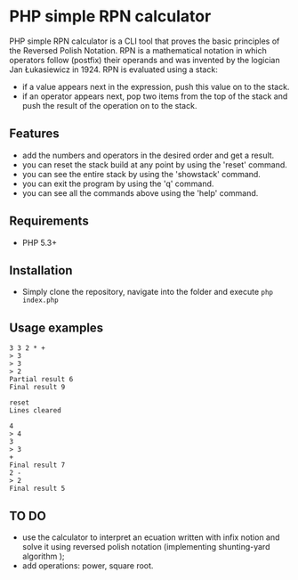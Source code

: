 # PHP simple RPN calculator

PHP simple RPN calculator is a CLI tool that proves the basic principles of the Reversed Polish Notation. RPN  is a mathematical notation in which operators follow (postfix) their operands and was invented by the logician Jan Łukasiewicz in 1924.
RPN is evaluated using a stack:
* if a value appears next in the expression, push this value on to the stack. 
* if an operator appears next, pop two items from the top of the stack and push the result of the operation on to the stack.

## Features

* add the numbers and operators in the desired order and get a result.
* you can reset the stack build at any point by using the 'reset' command.
* you can see the entire stack by using the 'showstack' command.
* you can exit the program by using the 'q' command.
* you can see all the commands above using the 'help' command.

## Requirements

* PHP 5.3+

## Installation

* Simply clone the repository, navigate into the folder and execute
``` php index.php ```

## Usage examples

``` 
3 3 2 * + 
> 3
> 3
> 2
Partial result 6
Final result 9
```

``` 
reset
Lines cleared
```

``` 
4
> 4
3
> 3
+
Final result 7
2 -
> 2
Final result 5
```

## TO DO

* use the calculator to interpret an ecuation written with infix notion and solve it using reversed polish notation (implementing shunting-yard algorithm );
* add operations: power, square root.

